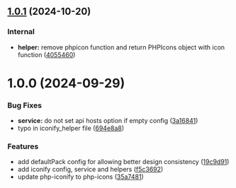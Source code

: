 ## [1.0.1](https://github.com/yassinedoghri/codeigniter-icons/compare/v1.0.0...v1.0.1) (2024-10-20)

### Internal

- **helper:** remove phpicon function and return PHPIcons object with icon
  function
  ([4055460](https://github.com/yassinedoghri/codeigniter-icons/commit/4055460b1c719e23e14a378a310c737a7d766f58))

# 1.0.0 (2024-09-29)

### Bug Fixes

- **service:** do not set api hosts option if empty config
  ([3a16841](https://github.com/yassinedoghri/codeigniter-icons/commit/3a1684143c01be8ea448ba9ca8597dded18aeb90))
- typo in iconify_helper file
  ([694e8a8](https://github.com/yassinedoghri/codeigniter-icons/commit/694e8a87c1ffadea27bd9271f8069c06d29bbf30))

### Features

- add defaultPack config for allowing better design consistency
  ([19c9d91](https://github.com/yassinedoghri/codeigniter-icons/commit/19c9d917443e6a8767ee630735ef6eaf6e9ed733))
- add iconify config, service and helpers
  ([f5c3692](https://github.com/yassinedoghri/codeigniter-icons/commit/f5c36928afe0a94662c9e2dba657985e5267b3f5))
- update php-iconify to php-icons
  ([35a7481](https://github.com/yassinedoghri/codeigniter-icons/commit/35a74818eb595f1743471c440adf24fa034236ae))
